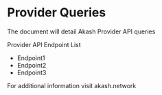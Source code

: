 # Provider Queries

The document will detail Akash Provider API queries

Provider API Endpoint List

* Endpoint1
* Endpoint2
* Endpoint3

For additional information visit akash.network

